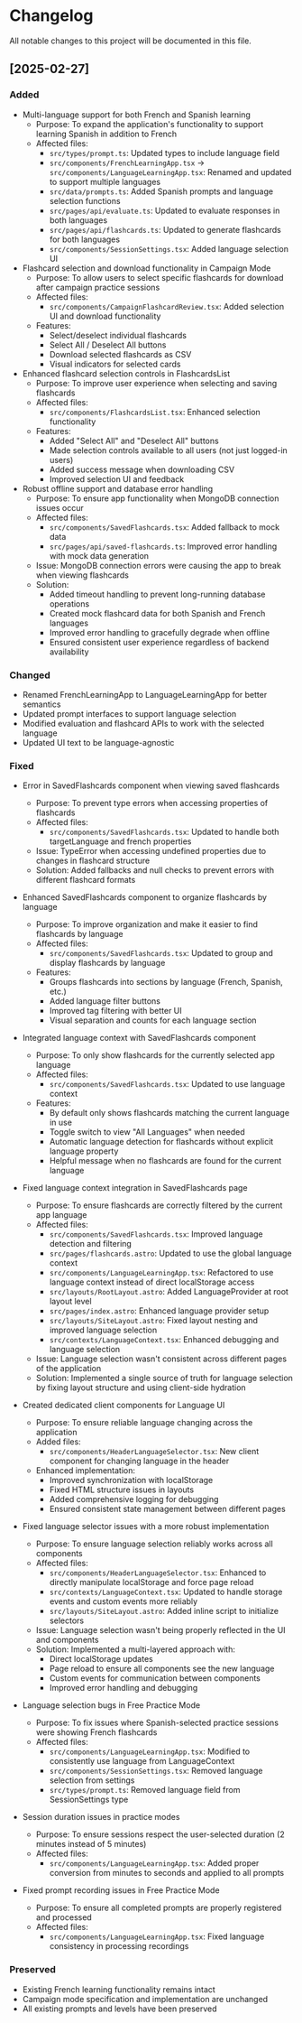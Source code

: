 # Changelog

All notable changes to this project will be documented in this file.

## [2025-02-27]
### Added
- Multi-language support for both French and Spanish learning
  - Purpose: To expand the application's functionality to support learning Spanish in addition to French
  - Affected files: 
    - `src/types/prompt.ts`: Updated types to include language field
    - `src/components/FrenchLearningApp.tsx` → `src/components/LanguageLearningApp.tsx`: Renamed and updated to support multiple languages
    - `src/data/prompts.ts`: Added Spanish prompts and language selection functions
    - `src/pages/api/evaluate.ts`: Updated to evaluate responses in both languages
    - `src/pages/api/flashcards.ts`: Updated to generate flashcards for both languages
    - `src/components/SessionSettings.tsx`: Added language selection UI
- Flashcard selection and download functionality in Campaign Mode
  - Purpose: To allow users to select specific flashcards for download after campaign practice sessions
  - Affected files:
    - `src/components/CampaignFlashcardReview.tsx`: Added selection UI and download functionality
  - Features:
    - Select/deselect individual flashcards
    - Select All / Deselect All buttons
    - Download selected flashcards as CSV
    - Visual indicators for selected cards
- Enhanced flashcard selection controls in FlashcardsList
  - Purpose: To improve user experience when selecting and saving flashcards
  - Affected files:
    - `src/components/FlashcardsList.tsx`: Enhanced selection functionality
  - Features:
    - Added "Select All" and "Deselect All" buttons
    - Made selection controls available to all users (not just logged-in users)
    - Added success message when downloading CSV
    - Improved selection UI and feedback
- Robust offline support and database error handling
  - Purpose: To ensure app functionality when MongoDB connection issues occur
  - Affected files:
    - `src/components/SavedFlashcards.tsx`: Added fallback to mock data
    - `src/pages/api/saved-flashcards.ts`: Improved error handling with mock data generation
  - Issue: MongoDB connection errors were causing the app to break when viewing flashcards
  - Solution: 
    - Added timeout handling to prevent long-running database operations
    - Created mock flashcard data for both Spanish and French languages
    - Improved error handling to gracefully degrade when offline
    - Ensured consistent user experience regardless of backend availability

### Changed
- Renamed FrenchLearningApp to LanguageLearningApp for better semantics
- Updated prompt interfaces to support language selection
- Modified evaluation and flashcard APIs to work with the selected language
- Updated UI text to be language-agnostic

### Fixed
- Error in SavedFlashcards component when viewing saved flashcards
  - Purpose: To prevent type errors when accessing properties of flashcards
  - Affected files:
    - `src/components/SavedFlashcards.tsx`: Updated to handle both targetLanguage and french properties
  - Issue: TypeError when accessing undefined properties due to changes in flashcard structure
  - Solution: Added fallbacks and null checks to prevent errors with different flashcard formats
- Enhanced SavedFlashcards component to organize flashcards by language
  - Purpose: To improve organization and make it easier to find flashcards by language
  - Affected files:
    - `src/components/SavedFlashcards.tsx`: Updated to group and display flashcards by language
  - Features:
    - Groups flashcards into sections by language (French, Spanish, etc.)
    - Added language filter buttons
    - Improved tag filtering with better UI
    - Visual separation and counts for each language section
- Integrated language context with SavedFlashcards component
  - Purpose: To only show flashcards for the currently selected app language
  - Affected files:
    - `src/components/SavedFlashcards.tsx`: Updated to use language context
  - Features:
    - By default only shows flashcards matching the current language in use
    - Toggle switch to view "All Languages" when needed
    - Automatic language detection for flashcards without explicit language property
    - Helpful message when no flashcards are found for the current language
- Fixed language context integration in SavedFlashcards page
  - Purpose: To ensure flashcards are correctly filtered by the current app language
  - Affected files:
    - `src/components/SavedFlashcards.tsx`: Improved language detection and filtering
    - `src/pages/flashcards.astro`: Updated to use the global language context
    - `src/components/LanguageLearningApp.tsx`: Refactored to use language context instead of direct localStorage access
    - `src/layouts/RootLayout.astro`: Added LanguageProvider at root layout level
    - `src/pages/index.astro`: Enhanced language provider setup
    - `src/layouts/SiteLayout.astro`: Fixed layout nesting and improved language selection
    - `src/contexts/LanguageContext.tsx`: Enhanced debugging and language selection
  - Issue: Language selection wasn't consistent across different pages of the application
  - Solution: Implemented a single source of truth for language selection by fixing layout structure and using client-side hydration
- Created dedicated client components for Language UI
  - Purpose: To ensure reliable language changing across the application
  - Added files:
    - `src/components/HeaderLanguageSelector.tsx`: New client component for changing language in the header
  - Enhanced implementation:
    - Improved synchronization with localStorage
    - Fixed HTML structure issues in layouts
    - Added comprehensive logging for debugging
    - Ensured consistent state management between different pages
- Fixed language selector issues with a more robust implementation
  - Purpose: To ensure language selection reliably works across all components
  - Affected files:
    - `src/components/HeaderLanguageSelector.tsx`: Enhanced to directly manipulate localStorage and force page reload
    - `src/contexts/LanguageContext.tsx`: Updated to handle storage events and custom events more reliably
    - `src/layouts/SiteLayout.astro`: Added inline script to initialize selectors
  - Issue: Language selection wasn't being properly reflected in the UI and components
  - Solution: Implemented a multi-layered approach with:
    - Direct localStorage updates
    - Page reload to ensure all components see the new language
    - Custom events for communication between components
    - Improved error handling and debugging
- Language selection bugs in Free Practice Mode
  - Purpose: To fix issues where Spanish-selected practice sessions were showing French flashcards
  - Affected files:
    - `src/components/LanguageLearningApp.tsx`: Modified to consistently use language from LanguageContext
    - `src/components/SessionSettings.tsx`: Removed language selection from settings
    - `src/types/prompt.ts`: Removed language field from SessionSettings type

- Session duration issues in practice modes
  - Purpose: To ensure sessions respect the user-selected duration (2 minutes instead of 5 minutes)
  - Affected files:
    - `src/components/LanguageLearningApp.tsx`: Added proper conversion from minutes to seconds and applied to all prompts

- Fixed prompt recording issues in Free Practice Mode
  - Purpose: To ensure all completed prompts are properly registered and processed
  - Affected files:
    - `src/components/LanguageLearningApp.tsx`: Fixed language consistency in processing recordings

### Preserved
- Existing French learning functionality remains intact
- Campaign mode specification and implementation are unchanged
- All existing prompts and levels have been preserved
